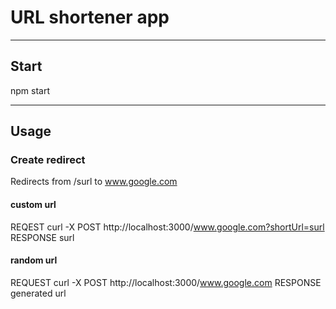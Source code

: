 # URL shortener app
-----


## Start

npm start

-----
## Usage

### Create redirect

Redirects from /surl to www.google.com
#### custom url
REQEST
curl -X POST http://localhost:3000/www.google.com?shortUrl=surl
RESPONSE
surl

#### random url
REQUEST
curl -X POST http://localhost:3000/www.google.com
RESPONSE
generated url